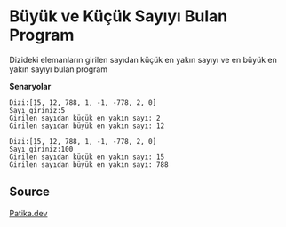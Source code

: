 # Büyük ve Küçük Sayıyı Bulan Program

Dizideki elemanların girilen sayıdan küçük en yakın sayıyı ve en büyük en yakın sayıyı bulan program

**Senaryolar**

```
Dizi:[15, 12, 788, 1, -1, -778, 2, 0]
Sayı giriniz:5
Girilen sayıdan küçük en yakın sayı: 2
Girilen sayıdan büyük en yakın sayı: 12

```

```
Dizi:[15, 12, 788, 1, -1, -778, 2, 0]
Sayı giriniz:100
Girilen sayıdan küçük en yakın sayı: 15
Girilen sayıdan büyük en yakın sayı: 788

```

## Source

[Patika.dev](https://www.patika.dev/tr)